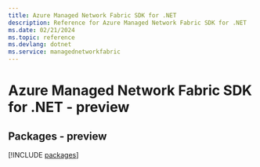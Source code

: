 ```yaml
---
title: Azure Managed Network Fabric SDK for .NET
description: Reference for Azure Managed Network Fabric SDK for .NET
ms.date: 02/21/2024
ms.topic: reference
ms.devlang: dotnet
ms.service: managednetworkfabric
---
```

# Azure Managed Network Fabric SDK for .NET - preview
## Packages - preview
[!INCLUDE [packages](managed-network-fabric-index.md)]